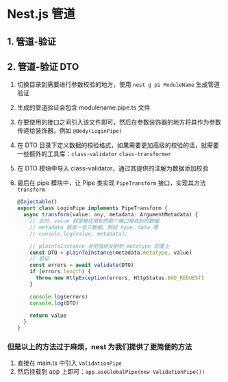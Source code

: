 # Nest.js 管道

## 1. 管道-验证

## 2. 管道-验证 DTO

1. 切换目录到需要进行参数校验的地方，使用 `nest g pi ModuleName` 生成管道验证
2. 生成的管道验证会包含 modulename.pipe.ts 文件
3. 在要使用的接口之间引入该文件即可，然后在参数装饰器的地方将其作为参数传递给装饰器，例如 `@Body(LoginPipe)`
4. 在 DTO 目录下定义数据的校验格式，如果需要更加高级的校验的话，就需要一些额外的工具库：`class-validator` `class-transformer`
5. 在 DTO 模块中导入 class-validator，通过其提供的注解为数据添加校验
6. 最后在 pipe 模块中，让 Pipe 类实现 `PipeTransform` 接口，实现其方法 `transform`

   ```typescript
   @Injectable()
   export class LoginPipe implements PipeTransform {
     async transform(value: any, metadata: ArgumentMetadata) {
       // 此时，value 就是被应用到的那个接口接收到的数据
       // metadata 就是一些元数据，例如 type、data 等
       // console.log(value, metadata);

       // plainToInstance 会把值给反射到 metatype 的类上
       const DTO = plainToInstance(metadata.metatype, value)
       // 验证
       const errors = await validate(DTO)
       if (errors.length) {
         throw new HttpException(errors, HttpStatus.BAD_REQUEST)
       }

       console.log(errors)
       console.log(DTO)

       return value
     }
   }
   ```
### 但是以上的方法过于麻烦，nest 为我们提供了更简便的方法

1. 直接在 main.ts 中引入 `ValidationPipe`
2. 然后挂载到 app 上即可：`app.useGlobalPipe(new ValidationPipe())`